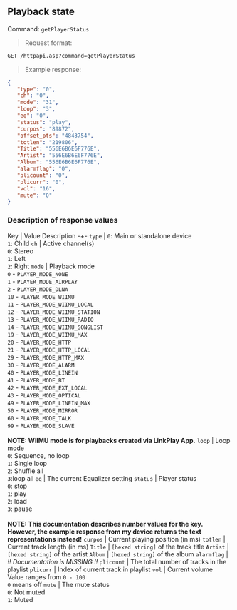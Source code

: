 ## Playback state

Command: `getPlayerStatus`

> Request format:

```html
GET /httpapi.asp?command=getPlayerStatus
```

> Example response:

```json
{
   "type": "0",
   "ch": "0",
   "mode": "31",
   "loop": "3",
   "eq": "0",
   "status": "play",
   "curpos": "89872",
   "offset_pts": "4843754",
   "totlen": "219806",
   "Title": "556E6B6E6F776E",
   "Artist": "556E6B6E6F776E",
   "Album": "556E6B6E6F776E",
   "alarmflag": "0",
   "plicount": "0",
   "plicurr": "0",
   "vol": "16",
   "mute": "0"
}
```

### Description of response values

Key | Value Description
-+-
`type` | `0`: Main or standalone device<br>`1`: Child
`ch` | Active channel(s)<br>`0`: Stereo<br>`1`: Left<br>`2`: Right
`mode` | Playback mode<br>`0` - `PLAYER_MODE_NONE`<br>`1` - `PLAYER_MODE_AIRPLAY`<br>`2` - `PLAYER_MODE_DLNA`<br>`10` - `PLAYER_MODE_WIIMU`<br>`11` - `PLAYER_MODE_WIIMU_LOCAL`<br>`12` - `PLAYER_MODE_WIIMU_STATION`<br>`13` - `PLAYER_MODE_WIIMU_RADIO`<br>`14` - `PLAYER_MODE_WIIMU_SONGLIST`<br>`19` - `PLAYER_MODE_WIIMU_MAX`<br>`20` - `PLAYER_MODE_HTTP`<br>`21` - `PLAYER_MODE_HTTP_LOCAL`<br>`29` - `PLAYER_MODE_HTTP_MAX`<br>`30` - `PLAYER_MODE_ALARM`<br>`40` - `PLAYER_MODE_LINEIN`<br>`41` - `PLAYER_MODE_BT`<br>`42` - `PLAYER_MODE_EXT_LOCAL`<br>`43` - `PLAYER_MODE_OPTICAL`<br>`49` - `PLAYER_MODE_LINEIN_MAX`<br>`50` - `PLAYER_MODE_MIRROR`<br>`60` - `PLAYER_MODE_TALK`<br>`99` - `PLAYER_MODE_SLAVE`<br><br>**NOTE: WIIMU mode is for playbacks created via LinkPlay App.**
`loop` | Loop mode<br>`0`: Sequence, no loop<br>`1`: Single loop<br>`2`: Shuffle all<br>`3`:loop all
`eq` | The current Equalizer setting
`status` | Player status<br>`0`: stop<br>`1`: play<br>`2`: load<br>`3`: pause<br><br>**NOTE: This documentation describes number values for the key. However, the example response from my device returns the text representations instead!**
`curpos` | Current playing position (in ms)
`totlen` | Current track length (in ms)
`Title` | `[hexed string]` of the track title
`Artist` | `[hexed string]` of the artist
`Album` | `[hexed string]` of the album
`alarmflag` | *!! Documentation is MISSING !!*
`plicount` | The total number of tracks in the playlist
`plicurr` | Index of current track in playlist
`vol` | Current volume<br>Value ranges from `0 - 100`<br>`0` means off
`mute` | The mute status<br>`0`: Not muted<br>`1`: Muted
